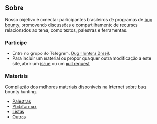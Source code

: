 ## Sobre

Nosso objetivo é conectar participantes brasileiros de programas de [bug bounty](https://en.wikipedia.org/wiki/Bug_bounty_program), promovendo discussões e compartilhamento de recursos relacionados ao tema, como textos, palestras e ferramentas.

### Participe

- Entre no grupo do Telegram: [Bug Hunters Brasil](https://t.me/bughuntersbr).
- Para incluir um material ou propor qualquer outra modificação a este site, abrir um [issue](https://github.com/bughuntersbr/bughuntersbr/issues) ou um [pull request](https://github.com/bughuntersbr/bughuntersbr/pulls).

### Materiais

Compilação dos melhores materiais disponíveis na Internet sobre bug bounty hunting.

- [Palestras](palestras/)
- [Plataformas](plataformas/)
- [Listas](listas/)
- [Outros](outros/)